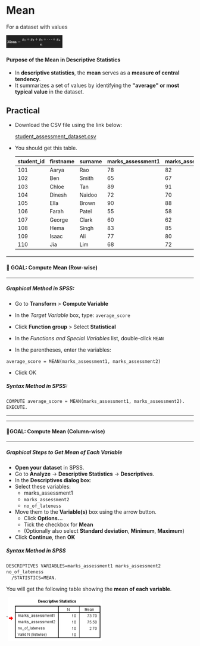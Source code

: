 

# Mean

For a dataset with values

<img src="./../../images/image-20250711195430204.png" width='30%'>

#### **Purpose of the Mean in Descriptive Statistics**

- In **descriptive statistics**, the **mean** serves as a **measure of central tendency**. 
- It summarizes a set of values by identifying the **"average" or most typical value** in the dataset.



## Practical

- Download the CSV file using the link below:

   [student_assessment_dataset.csv](./mct-datasets/student_assessment_dataset.csv.csv) 

- You should get this table.

  | student_id | firstname | surname | marks_assessment1 | marks_assessment2 | no_of_lateness |
  | ---------- | --------- | ------- | ----------------- | ----------------- | -------------- |
  | 101        | Aarya     | Rao     | 78                | 82                | 2              |
  | 102        | Ben       | Smith   | 65                | 67                | 5              |
  | 103        | Chloe     | Tan     | 89                | 91                | 1              |
  | 104        | Dinesh    | Naidoo  | 72                | 70                | 3              |
  | 105        | Ella      | Brown   | 90                | 88                | 0              |
  | 106        | Farah     | Patel   | 55                | 58                | 6              |
  | 107        | George    | Clark   | 60                | 62                | 4              |
  | 108        | Hema      | Singh   | 83                | 85                | 1              |
  | 109        | Isaac     | Ali     | 77                | 80                | 2              |
  | 110        | Jia       | Lim     | 68                | 72                | 3              |

  #### 

***

#### 🔹 GOAL: Compute Mean (Row-wise)

***

##### Graphical Method in SPSS:

- Go to **Transform** > **Compute Variable**

- In the *Target Variable* box, type: `average_score`

- Click **Function group** > Select **Statistical**

- In the *Functions and Special Variables* list, double-click `MEAN`

- In the parentheses, enter the variables:

```SPSS
average_score = MEAN(marks_assessment1, marks_assessment2)
```

- Click OK

##### Syntax Method in SPSS:

```SPSS
COMPUTE average_score = MEAN(marks_assessment1, marks_assessment2).
EXECUTE.
```

***



***

#### 🔹GOAL: Compute Mean (Column-wise)

***

##### Graphical Steps to Get Mean of Each Variable

- **Open your dataset** in SPSS.
- Go to **Analyze** → **Descriptive Statistics** → **Descriptives**.
- In the **Descriptives dialog box**:
- Select these variables:
  - marks_assessment1
  - `marks_assessment2`
  - `no_of_lateness`
- Move them to the **Variable(s)** box using the arrow button.
  - Click **Options…**
  - Tick the checkbox for **Mean**
  - (Optionally also select **Standard deviation**, **Minimum**, **Maximum**)
- Click **Continue**, then **OK**

##### Syntax Method in SPSS

```spss
DESCRIPTIVES VARIABLES=marks_assessment1 marks_assessment2 no_of_lateness 
  /STATISTICS=MEAN.
```

 You will get the following table showing the **mean of each variable**.

`<img src="./../../images/image-20250711202815498.png" width=50% align='center'>

